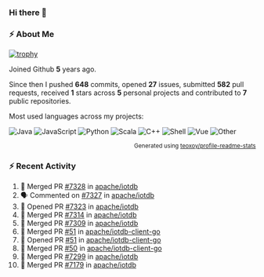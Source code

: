 ### Hi there 👋

### :zap: About Me

[![trophy](https://github-profile-trophy.vercel.app/?username=HTHou&theme=onedark)](https://github.com/ryo-ma/github-profile-trophy)
   
Joined Github **5** years ago.

Since then I pushed **648** commits, opened **27** issues, submitted **582** pull requests, received **1** stars across **5** personal projects and contributed to **7** public repositories.

Most used languages across my projects:

![Java](https://img.shields.io/static/v1?style=flat-square&label=%E2%A0%80&color=555&labelColor=%23b07219&message=Java%EF%B8%B194.4%25)
![JavaScript](https://img.shields.io/static/v1?style=flat-square&label=%E2%A0%80&color=555&labelColor=%23f1e05a&message=JavaScript%EF%B8%B11.4%25)
![Python](https://img.shields.io/static/v1?style=flat-square&label=%E2%A0%80&color=555&labelColor=%233572A5&message=Python%EF%B8%B10.7%25)
![Scala](https://img.shields.io/static/v1?style=flat-square&label=%E2%A0%80&color=555&labelColor=%23c22d40&message=Scala%EF%B8%B10.6%25)
![C++](https://img.shields.io/static/v1?style=flat-square&label=%E2%A0%80&color=555&labelColor=%23f34b7d&message=C%2B%2B%EF%B8%B10.6%25)
![Shell](https://img.shields.io/static/v1?style=flat-square&label=%E2%A0%80&color=555&labelColor=%2389e051&message=Shell%EF%B8%B10.4%25)
![Vue](https://img.shields.io/static/v1?style=flat-square&label=%E2%A0%80&color=555&labelColor=%2341b883&message=Vue%EF%B8%B10.3%25)
![Other](https://img.shields.io/static/v1?style=flat-square&label=%E2%A0%80&color=555&labelColor=%23ededed&message=Other%EF%B8%B11.2%25)

<p align="right"><sub>Generated using <a href="https://github.com/marketplace/actions/profile-readme-stats">teoxoy/profile-readme-stats</a></sub></p>


<!--![](https://github.com/HTHou/HTHou/blob/output/github-contribution-grid-snake.svg)-->

<!--![Haonan Hou's github stats](https://github-readme-stats.vercel.app/api?username=HTHou&count_private=true&show_icons=true&theme=onedark)-->

<!--![Haonan Hou's wakatime stats](https://github-readme-stats.vercel.app/api/wakatime?username=HTHou&layout=compact&theme=onedark)-->

<!--![Top Langs](https://github-readme-stats.vercel.app/api/top-langs/?username=HTHou&theme=onedark&layout=compact)-->

### :zap: Recent Activity
<!--START_SECTION:activity-->
1. 🎉 Merged PR [#7328](https://github.com/apache/iotdb/pull/7328) in [apache/iotdb](https://github.com/apache/iotdb)
2. 🗣 Commented on [#7327](https://github.com/apache/iotdb/issues/7327) in [apache/iotdb](https://github.com/apache/iotdb)
3. 💪 Opened PR [#7323](https://github.com/apache/iotdb/pull/7323) in [apache/iotdb](https://github.com/apache/iotdb)
4. 🎉 Merged PR [#7314](https://github.com/apache/iotdb/pull/7314) in [apache/iotdb](https://github.com/apache/iotdb)
5. 🎉 Merged PR [#7309](https://github.com/apache/iotdb/pull/7309) in [apache/iotdb](https://github.com/apache/iotdb)
6. 🎉 Merged PR [#51](https://github.com/apache/iotdb-client-go/pull/51) in [apache/iotdb-client-go](https://github.com/apache/iotdb-client-go)
7. 💪 Opened PR [#51](https://github.com/apache/iotdb-client-go/pull/51) in [apache/iotdb-client-go](https://github.com/apache/iotdb-client-go)
8. 🎉 Merged PR [#50](https://github.com/apache/iotdb-client-go/pull/50) in [apache/iotdb-client-go](https://github.com/apache/iotdb-client-go)
9. 🎉 Merged PR [#7299](https://github.com/apache/iotdb/pull/7299) in [apache/iotdb](https://github.com/apache/iotdb)
10. 🎉 Merged PR [#7179](https://github.com/apache/iotdb/pull/7179) in [apache/iotdb](https://github.com/apache/iotdb)
<!--END_SECTION:activity-->

<!--
**HTHou/HTHou** is a ✨ _special_ ✨ repository because its `README.md` (this file) appears on your GitHub profile.

Here are some ideas to get you started:

- 🔭 I’m currently working on ...
- 🌱 I’m currently learning ...
- 👯 I’m looking to collaborate on ...
- 🤔 I’m looking for help with ...
- 💬 Ask me about ...
- 📫 How to reach me: ...
- 😄 Pronouns: ...
- ⚡ Fun fact: ...
-->
